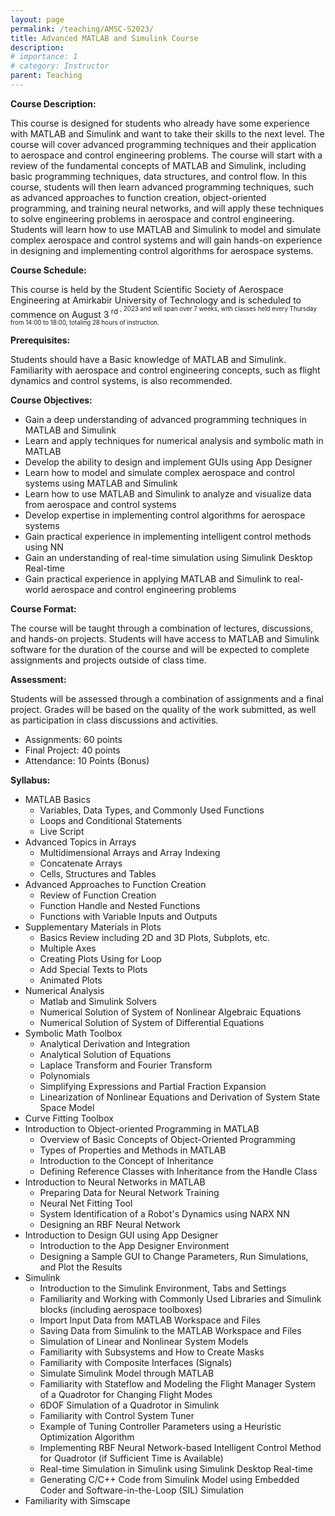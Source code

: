 ```yaml
---
layout: page
permalink: /teaching/AMSC-S2023/
title: Advanced MATLAB and Simulink Course
description: 
# importance: 1
# category: Instructor
parent: Teaching  
---
```


__Course Description:__

This course is designed for students who already have some experience with MATLAB and Simulink and want to take their skills to the next level. The course will cover advanced programming techniques and their application to aerospace and control engineering problems. The course will start with a review of the fundamental concepts of MATLAB and Simulink, including basic programming techniques, data structures, and control flow. In this course, students will then learn advanced programming techniques, such as advanced approaches to function creation, object-oriented programming, and training neural networks, and will apply these techniques to solve engineering problems in aerospace and control engineering. Students will learn how to use MATLAB and Simulink to model and simulate complex aerospace and control systems and will gain hands-on experience in designing and implementing control algorithms for aerospace systems.

__Course Schedule:__

This course is held by the Student Scientific Society of Aerospace Engineering at Amirkabir University of Technology and is scheduled to commence on August 3<sup> rd <sup> , 2023 and will span over 7 weeks, with classes held every Thursday from 14:00 to 18:00, totaling 28 hours of instruction.

__Prerequisites:__

Students should have a Basic knowledge of MATLAB and Simulink. Familiarity with aerospace and control engineering concepts, such as flight dynamics and control systems, is also recommended.

__Course Objectives:__

*	Gain a deep understanding of advanced programming techniques in MATLAB and Simulink
*	Learn and apply techniques for numerical analysis and symbolic math in MATLAB
*	Develop the ability to design and implement GUIs using App Designer
*	Learn how to model and simulate complex aerospace and control systems using MATLAB and Simulink
*	Learn how to use MATLAB and Simulink to analyze and visualize data from aerospace and control systems
*	Develop expertise in implementing control algorithms for aerospace systems
*	Gain practical experience in implementing intelligent control methods using NN
*	Gain an understanding of real-time simulation using Simulink Desktop Real-time
*	Gain practical experience in applying MATLAB and Simulink to real-world aerospace and control engineering problems

__Course Format:__

The course will be taught through a combination of lectures, discussions, and hands-on projects. Students will have access to MATLAB and Simulink software for the duration of the course and will be expected to complete assignments and projects outside of class time.

__Assessment:__

Students will be assessed through a combination of assignments and a final project. Grades will be based on the quality of the work submitted, as well as participation in class discussions and activities.
*	Assignments: 60 points
*	Final Project: 40 points 
* Attendance: 10 Points (Bonus)

__Syllabus:__
- MATLAB Basics
  - Variables, Data Types, and Commonly Used Functions
  - Loops and Conditional Statements
  - Live Script
- Advanced Topics in Arrays
  - Multidimensional Arrays and Array Indexing
  - Concatenate Arrays
  - Cells, Structures and Tables
- Advanced Approaches to Function Creation
  - Review of Function Creation
  - Function Handle and Nested Functions
  - Functions with Variable Inputs and Outputs
- Supplementary Materials in Plots
  - Basics Review including 2D and 3D Plots, Subplots, etc.
  - Multiple Axes
  - Creating Plots Using for Loop
  - Add Special Texts to Plots
  - Animated Plots
- Numerical Analysis
   - Matlab and Simulink Solvers
   - Numerical Solution of System of Nonlinear Algebraic Equations
   - Numerical Solution of System of Differential Equations
- Symbolic Math Toolbox
  - Analytical Derivation and Integration
  - Analytical Solution of Equations
  - Laplace Transform and Fourier Transform
  - Polynomials
  - Simplifying Expressions and Partial Fraction Expansion
  - Linearization of Nonlinear Equations and Derivation of System State Space Model
- Curve Fitting Toolbox
- Introduction to Object-oriented Programming in MATLAB
  - Overview of Basic Concepts of Object-Oriented Programming
  - Types of Properties and Methods in MATLAB
  - Introduction to the Concept of Inheritance
  - Defining Reference Classes with Inheritance from the Handle Class
- Introduction to Neural Networks in MATLAB
  - Preparing Data for Neural Network Training
  - Neural Net Fitting Tool
  - System Identification of a Robot's Dynamics using NARX NN
  - Designing an RBF Neural Network
- Introduction to Design GUI using App Designer
  - Introduction to the App Designer Environment
  - Designing a Sample GUI to Change Parameters, Run Simulations, and Plot the Results
- Simulink
  - Introduction to the Simulink Environment, Tabs and Settings
  - Familiarity and Working with Commonly Used Libraries and Simulink blocks (including aerospace toolboxes)
  - Import Input Data from MATLAB Workspace and Files
  - Saving Data from Simulink to the MATLAB Workspace and Files
  - Simulation of Linear and Nonlinear System Models
  - Familiarity with Subsystems and How to Create Masks
  - Familiarity with Composite Interfaces (Signals)
  - Simulate Simulink Model through MATLAB
  - Familiarity with Stateflow and Modeling the Flight Manager System of a Quadrotor for Changing Flight Modes
  - 6DOF Simulation of a Quadrotor in Simulink
  - Familiarity with Control System Tuner
  - Example of Tuning Controller Parameters using a Heuristic Optimization Algorithm
  - Implementing RBF Neural Network-based Intelligent Control Method for Quadrotor (if Sufficient Time is Available)
  - Real-time Simulation in Simulink using Simulink Desktop Real-time
  - Generating C/C++ Code from Simulink Model using Embedded Coder and Software-in-the-Loop (SIL) Simulation
- Familiarity with Simscape
